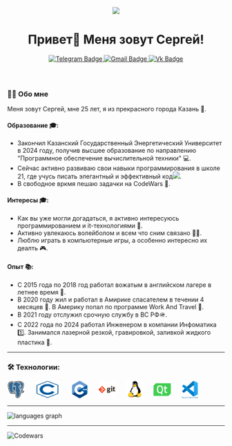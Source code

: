 <div id="header" align="center">
   <img src="https://media.giphy.com/media/Dh5q0sShxgp13DwrvG/giphy.gif" width="600"/>
</div>

<h1 align="center">Привет👋 Меня зовут Сергей!</h1>

<div id="badges" align="center">
   <a href="https://t.me/sergey_bugrov">
   <img src="https://img.shields.io/badge/Telegram-blue?style=for-the-badge&logo=Telegram&logoColor=white" alt="Telegram Badge"/>
      </a>
   <a href="mailto:yourserggic1@gmail.com">
   <img src="https://img.shields.io/badge/Email-red?style=for-the-badge&logo=Gmail&logoColor=white" alt="Gmail Badge"/>
   </a>
   <a href="https://vk.com/yoursergic">
   <img src="https://img.shields.io/badge/-Vkontakte-003f5c?style=for-the-badge&logo=Vk" alt="Vk Badge"/>
   </a>
</div>
<div align="center">

###

  <img src="https://komarev.com/ghpvc/?username=yoursergic1&style=flat-square&color=blue" alt=""/>
</div>

###

<h3 align="left">👩‍💻  Обо мне</h3>

Меня зовут Сергей, мне 25 лет, я из прекрасного города Казань 🌆.  
<h4 align="left">Образование 🎓:</h4>

- Закончил Казанский Государственный Энергетический Университет в 2024 году, получив высшее образование по направлению "Программное обеспечение вычислительной техники" 💻.
- Сейчас активно развиваю свои навыки программирования в школе 21, где учусь писать элегантный и эффективный код<img src="https://media.giphy.com/media/WUlplcMpOCEmTGBtBW/giphy.gif" width="30">.
- В свободное вркмя пешаю задачки на CodeWars 🧮.

<h4 align="left">Интересы 🎓:</h4>

- Как вы уже могли догадаться, я активно интересуюсь программированием и it-технологиями 🤖.
- Активно увлекаюсь волейболом и всем что сним связано 🏐🥇.
- Люблю играть в компьютерные игры, а особенно интересно их деалть 🎮. 

<h4 align="left">Опыт 📚:</h4>

- С 2015 года по 2018 год работал вожатым в английском лагере в летнее время 🌄.
- В 2020 году жил и работал в Амирике спасателем в течении 4 месяцев 🛟. В Америку попал по программе Work And Travel 🗽.
- В 2021 году отслужил срочную службу в ВС РФ🪖.
- С 2022 года по 2024 работал Инженером в компании Инфоматика 1️⃣. Занимался лазерной резкой, гравировкой, заливкой жидкого пластика 🚧.

---

<h3 align="left">🛠 Технологии:</h3>

<div align="left">
   <img src="https://github.com/devicons/devicon/blob/master/icons/postgresql/postgresql-original.svg" title="PSQL"  alt="PSQL" width="40" height="40"/>&nbsp;
   <img width="12" />
   <img src="https://github.com/devicons/devicon/blob/master/icons/c/c-line.svg" title="С"  alt="С" width="60" height="40"/>&nbsp;
   <img width="12" />
   <img src="https://github.com/devicons/devicon/blob/master/icons/cplusplus/cplusplus-original.svg" title="Сplusplus"  alt="Сplusplus" width="40" height="40"/>&nbsp;
   <img width="12" />
   <img src="https://github.com/devicons/devicon/blob/master/icons/git/git-original-wordmark.svg" title="git"  alt="git" width="40" height="40"/>&nbsp;
   <img width="12" />
   <img src="https://github.com/devicons/devicon/blob/master/icons/linux/linux-original.svg" title="linux"  alt="linux" width="40" height="40"/>&nbsp;
   <img width="12" />
   <img src="https://github.com/devicons/devicon/blob/master/icons/qt/qt-original.svg" title="qt"  alt="qt" width="40" height="40"/>&nbsp;
   <img width="12" />
   <img src="https://github.com/devicons/devicon/blob/master/icons/vscode/vscode-original-wordmark.svg" title="vscode"  alt="vscode" width="40" height="40"/>&nbsp;
</div>

---


<img src="https://github-readme-stats.vercel.app/api/top-langs?username=yoursergic1&locale=en&hide_title=false&layout=compact&card_width=320&langs_count=5&hide_border=false&order=2" height="250" alt="languages graph"  />


---


  ![Codewars](https://github.r2v.ch/codewars?user=YourSergic1&hide_clan=true&theme=purple_dark&top_languages=true)
